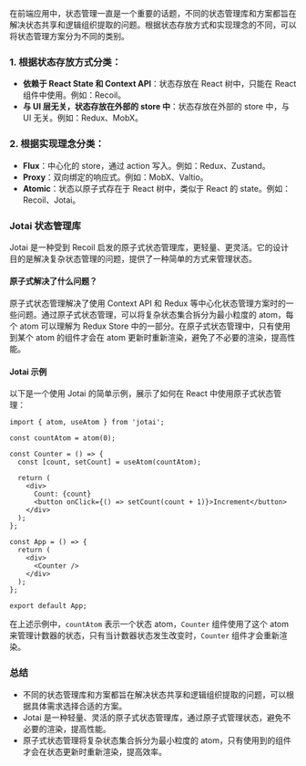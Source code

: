 在前端应用中，状态管理一直是一个重要的话题，不同的状态管理库和方案都旨在解决状态共享和逻辑组织提取的问题。根据状态存放方式和实现理念的不同，可以将状态管理方案分为不同的类别。

### 1\. 根据状态存放方式分类：

*   **依赖于 React State 和 Context API**：状态存放在 React 树中，只能在 React 组件中使用。例如：Recoil。
*   **与 UI 层无关，状态存放在外部的 store 中**：状态存放在外部的 store 中，与 UI 无关。例如：Redux、MobX。

### 2\. 根据实现理念分类：

*   **Flux**：中心化的 store，通过 action 写入。例如：Redux、Zustand。
*   **Proxy**：双向绑定的响应式。例如：MobX、Valtio。
*   **Atomic**：状态以原子式存在于 React 树中，类似于 React 的 state。例如：Recoil、Jotai。

### Jotai 状态管理库

Jotai 是一种受到 Recoil 启发的原子式状态管理库，更轻量、更灵活。它的设计目的是解决复杂状态管理的问题，提供了一种简单的方式来管理状态。

#### 原子式解决了什么问题？

原子式状态管理解决了使用 Context API 和 Redux 等中心化状态管理方案时的一些问题。通过原子式状态管理，可以将复杂状态集合拆分为最小粒度的 atom，每个 atom 可以理解为 Redux Store 中的一部分。在原子式状态管理中，只有使用到某个 atom 的组件才会在 atom 更新时重新渲染，避免了不必要的渲染，提高性能。

#### Jotai 示例

以下是一个使用 Jotai 的简单示例，展示了如何在 React 中使用原子式状态管理：

    import { atom, useAtom } from 'jotai';
    
    const countAtom = atom(0);
    
    const Counter = () => {
      const [count, setCount] = useAtom(countAtom);
    
      return (
        <div>
          Count: {count}
          <button onClick={() => setCount(count + 1)}>Increment</button>
        </div>
      );
    };
    
    const App = () => {
      return (
        <div>
          <Counter />
        </div>
      );
    };
    
    export default App;
    

在上述示例中，`countAtom` 表示一个状态 atom，`Counter` 组件使用了这个 atom 来管理计数器的状态，只有当计数器状态发生改变时，`Counter` 组件才会重新渲染。

### 总结

*   不同的状态管理库和方案都旨在解决状态共享和逻辑组织提取的问题，可以根据具体需求选择合适的方案。
*   Jotai 是一种轻量、灵活的原子式状态管理库，通过原子式管理状态，避免不必要的渲染，提高性能。
*   原子式状态管理将复杂状态集合拆分为最小粒度的 atom，只有使用到的组件才会在状态更新时重新渲染，提高效率。